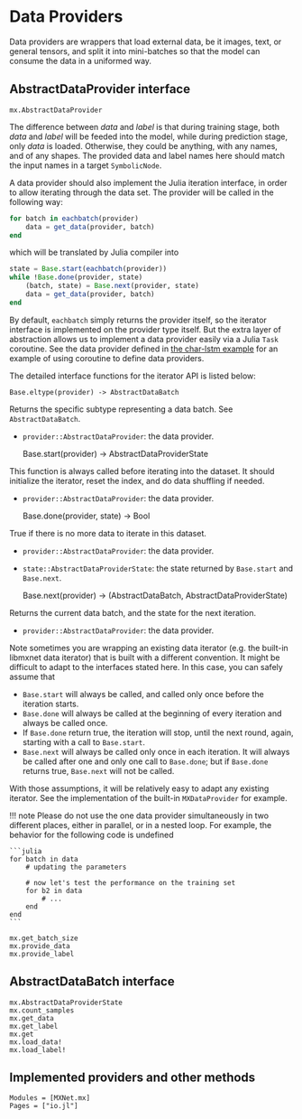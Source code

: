 <!--- Licensed to the Apache Software Foundation (ASF) under one -->
<!--- or more contributor license agreements.  See the NOTICE file -->
<!--- distributed with this work for additional information -->
<!--- regarding copyright ownership.  The ASF licenses this file -->
<!--- to you under the Apache License, Version 2.0 (the -->
<!--- "License"); you may not use this file except in compliance -->
<!--- with the License.  You may obtain a copy of the License at -->

<!---   http://www.apache.org/licenses/LICENSE-2.0 -->

<!--- Unless required by applicable law or agreed to in writing, -->
<!--- software distributed under the License is distributed on an -->
<!--- "AS IS" BASIS, WITHOUT WARRANTIES OR CONDITIONS OF ANY -->
<!--- KIND, either express or implied.  See the License for the -->
<!--- specific language governing permissions and limitations -->
<!--- under the License. -->

# Data Providers

Data providers are wrappers that load external data, be it images, text, or general tensors,
and split it into mini-batches so that the model can consume the data in a uniformed way.

## AbstractDataProvider interface

```@docs
mx.AbstractDataProvider
```
 
The difference between *data* and *label* is that during training stage,
both *data* and *label* will be feeded into the model, while during
prediction stage, only *data* is loaded. Otherwise, they could be anything, with any names, and
of any shapes. The provided data and label names here should match the input names in a target
`SymbolicNode`.

A data provider should also implement the Julia iteration interface, in order to allow iterating
through the data set. The provider will be called in the following way:

```julia
for batch in eachbatch(provider)
    data = get_data(provider, batch)
end
```

which will be translated by Julia compiler into

```julia
state = Base.start(eachbatch(provider))
while !Base.done(provider, state)
    (batch, state) = Base.next(provider, state)
    data = get_data(provider, batch)
end
```
 
By default, `eachbatch` simply returns the provider itself, so the iterator interface
is implemented on the provider type itself. But the extra layer of abstraction allows us to
implement a data provider easily via a Julia `Task` coroutine. See the
data provider defined in [the char-lstm example](tutorial/char-lstm) for an example of using coroutine to define data
providers.

The detailed interface functions for the iterator API is listed below:

    Base.eltype(provider) -> AbstractDataBatch

Returns the specific subtype representing a data batch. See `AbstractDataBatch`.
* `provider::AbstractDataProvider`: the data provider.

    Base.start(provider) -> AbstractDataProviderState

This function is always called before iterating into the dataset. It should initialize
the iterator, reset the index, and do data shuffling if needed.
* `provider::AbstractDataProvider`: the data provider.

    Base.done(provider, state) -> Bool

True if there is no more data to iterate in this dataset.
* `provider::AbstractDataProvider`: the data provider.
* `state::AbstractDataProviderState`: the state returned by `Base.start` and `Base.next`.

    Base.next(provider) -> (AbstractDataBatch, AbstractDataProviderState)

Returns the current data batch, and the state for the next iteration.
* `provider::AbstractDataProvider`: the data provider.

Note sometimes you are wrapping an existing data iterator (e.g. the built-in libmxnet data iterator) that
is built with a different convention. It might be difficult to adapt to the interfaces stated here. In this
case, you can safely assume that

* `Base.start` will always be called, and called only once before the iteration starts.
* `Base.done` will always be called at the beginning of every iteration and always be called once.
* If `Base.done` return true, the iteration will stop, until the next round, again, starting with
  a call to `Base.start`.
* `Base.next` will always be called only once in each iteration. It will always be called after
  one and only one call to `Base.done`; but if `Base.done` returns true, `Base.next` will
  not be called.

With those assumptions, it will be relatively easy to adapt any existing iterator. See the implementation
of the built-in `MXDataProvider` for example.

!!! note
    Please do not use the one data provider simultaneously in two different places, either in parallel,
    or in a nested loop. For example, the behavior for the following code is undefined

    ```julia
    for batch in data
        # updating the parameters

        # now let's test the performance on the training set
        for b2 in data
            # ...
        end
    end
    ```

```@docs
mx.get_batch_size
mx.provide_data
mx.provide_label
```

## AbstractDataBatch interface

```@docs
mx.AbstractDataProviderState
mx.count_samples
mx.get_data
mx.get_label
mx.get
mx.load_data!
mx.load_label!
```

## Implemented providers and other methods

```@autodocs
Modules = [MXNet.mx]
Pages = ["io.jl"]
```

